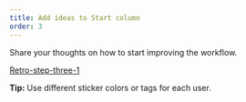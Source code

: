 ```yaml
---
title: Add ideas to Start column
order: 3
---
```


Share your thoughts on how to start improving the workflow.

[Retro-step-three-1](howTo:Retro-step-3)

**Tip:** Use different sticker colors or tags for each user.
